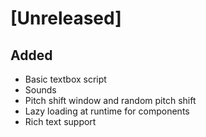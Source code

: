 # [Unreleased]
## Added
- Basic textbox script
- Sounds
- Pitch shift window and random pitch shift
- Lazy loading at runtime for components
- Rich text support
